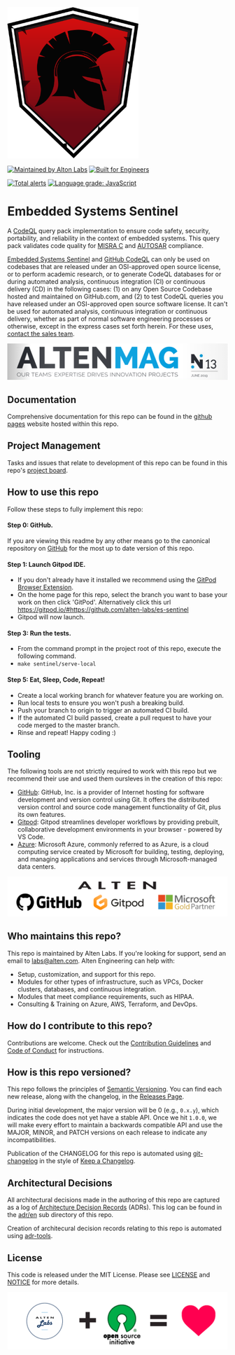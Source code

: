 <a href="https://github.com/alten-labs/es-sentinel" target="_blank">
<img src=".assets/es-sentinel.png" width="300" />
</a>

[![Maintained by Alton Labs](https://img.shields.io/badge/maintained%20by-alten%20labs-0FA2DF)](https://alten.com/) 
[![Built for Engineers](https://img.shields.io/badge/project-embedded%20systems%20sentinel-0FA2DF)](https://github.com/alten-labs/es-sentinel)

[![Total alerts](https://img.shields.io/lgtm/alerts/g/alten-labs/es-sentinel.svg?logo=lgtm&logoWidth=18)](https://lgtm.com/projects/g/alten-labs/es-sentinel/alerts/)
[![Language grade: JavaScript](https://img.shields.io/lgtm/grade/javascript/g/alten-labs/es-sentinel.svg?logo=lgtm&logoWidth=18)](https://lgtm.com/projects/g/alten-labs/es-sentinel/context:javascript)

# Embedded Systems Sentinel
A [CodeQL](https://securitylab.github.com/tools/codeql/) query pack implementation to ensure code safety, security, portability, and reliability in the context of embedded systems. This query pack validates code quality for [MISRA C](https://en.wikipedia.org/wiki/MISRA_C) and [AUTOSAR](https://www.autosar.org/) compliance.

[Embedded Systems Sentinel](https://alten-labs.github.io/es-sentinel/) and [GitHub CodeQL](https://securitylab.github.com/tools/codeql/) can only be used on codebases that are released under an OSI-approved open source license, or to perform academic research, or to generate CodeQL databases for or during automated analysis, continuous integration (CI) or continuous delivery (CD) in the following cases: (1) on any Open Source Codebase hosted and maintained on GitHub.com, and (2) to test CodeQL queries you have released under an OSI-approved open source software license. It can't be used for automated analysis, continuous integration or continuous delivery, whether as part of normal software engineering processes or otherwise, except in the express cases set forth herein. For these uses, [contact the sales team](mailto:labs@alten.com?subject=es%20sentinel%20sales).

<a href="https://fr.calameo.com/read/004893352f8d0da97afea" target="_blank">
<img src=".assets/alten-mag.png" />
</a>

## Documentation

Comprehensive documentation for this repo can be found in the [github pages](https://alten-labs.github.io/es-sentinel/) website hosted within this repo.

## Project Management

Tasks and issues that relate to development of this repo can be found in this repo's [project board](https://github.com/alten-labs/es-sentinel/projects/1).

## How to use this repo

Follow these steps to fully implement this repo:


#### Step 0: GitHub.
If you are viewing this readme by any other means go to the canonical repository on [GitHub](https://github.com/alten-labs/es-sentinel) for the most up to date version of this repo.

#### Step 1: Launch Gitpod IDE.
- If you don't already have it installed we recommend using the [GitPod Browser Extension](https://www.gitpod.io/docs/browser-extension/).
- On the home page for this repo, select the branch you want to base your work on then click 'GitPod'. Alternatively click this url https://gitpod.io/#https://github.com/alten-labs/es-sentinel
- Gitpod will now launch.

#### Step 3: Run the tests.
- From the command prompt in the project root of this repo, execute the following command.
- `make sentinel/serve-local`

#### Step 5: Eat, Sleep, Code, Repeat!
- Create a local working branch for whatever feature you are working on.
- Run local tests to ensure you won't push a breaking build.
- Push your branch to origin to trigger an automated CI build.
- If the automated CI build passed, create a pull request to have your code merged to the master branch.
- Rinse and repeat! Happy coding :)


## Tooling

The following tools are not strictly required to work with this repo but we recommend their use and used them oursleves in the creation of this repo:
- [GitHub](https://GitHub.com): GitHub, Inc. is a provider of Internet hosting for software development and version control using Git. It offers the distributed version control and source code management functionality of Git, plus its own features. 
- [Gitpod](https://www.gitpod.io/): Gitpod streamlines developer workflows by providing prebuilt, collaborative development environments in your browser - powered by VS Code.
- [Azure](https://azure.microsoft.com/): Microsoft Azure, commonly referred to as Azure, is a cloud computing service created by Microsoft for building, testing, deploying, and managing applications and services through Microsoft-managed data centers.

<a href="https://alten.com/" target="_blank">
<img src=".assets/alten-gh-gp-ms-partner.png" />
</a>


## Who maintains this repo?

This repo is maintained by Alten Labs. If you're looking for support, send an email to [labs@alten.com](mailto:labs@alten.com?subject=es%20sentinel).
Alten Engineering can help with:

- Setup, customization, and support for this repo.
- Modules for other types of infrastructure, such as VPCs, Docker clusters, databases, and continuous integration.
- Modules that meet compliance requirements, such as HIPAA.
- Consulting & Training on Azure, AWS, Terraform, and DevOps.
## How do I contribute to this repo?

Contributions are welcome. Check out the
[Contribution Guidelines](/CONTRIBUTING.md) and 
[Code of Conduct](/CONDUCT.md) for instructions.

## How is this repo versioned?

This repo follows the principles of [Semantic Versioning](http://semver.org/). You can find each new release,
along with the changelog, in the [Releases Page](../../releases).

During initial development, the major version will be 0 (e.g., `0.x.y`), which indicates the code does not yet have a
stable API. Once we hit `1.0.0`, we will make every effort to maintain a backwards compatible API and use the MAJOR,
MINOR, and PATCH versions on each release to indicate any incompatibilities.

Publication of the CHANGELOG for this repo is automated using [git-changelog](https://github.com/git-chglog/git-chglog) in the style of [Keep a Changelog](https://keepachangelog.com/en/1.0.0/).

## Architectural Decisions

All architectural decisions made in the authoring of this repo are captured as a log of [Architecture Decision Records](http://thinkrelevance.com/blog/2011/11/15/documenting-architecture-decisions) (ADRs). This log can be found in the [adr/en](adr/en) sub directory of this repo.

Creation of architecural decision records relating to this repo is automated using [adr-tools](https://github.com/npryce/adr-tools).

## License

This code is released under the MIT License. Please see
[LICENSE](/LICENSE) and [NOTICE](/NOTICE) for more details.

<a href="https://opensource.org/" target="_blank">
<img src=".assets/al-osi-love.png" />
</a>

